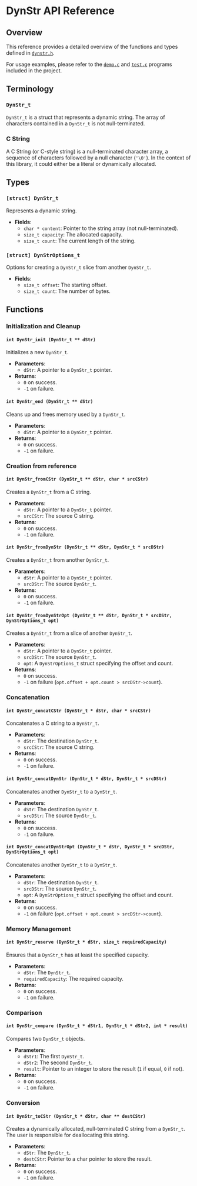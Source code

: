 # DynStr API Reference

## Overview

This reference provides a detailed overview of the functions and types defined in [`dynstr.h`](/lib/dynstr.h). 

For usage examples, please refer to the [`demo.c`](/demo.c) and [`test.c`](/test.c) programs included in the project.

## Terminology

### `DynStr_t`

`DynStr_t` is a struct that represents a dynamic string. The array of characters contained in a `DynStr_t` is not null-terminated.

### C String

A C String (or C-style string) is a null-terminated character array, a sequence of characters followed by a null character (`'\0'`). In the context of this library, it could either be a literal or dynamically allocated.

## Types

### `[struct] DynStr_t`

Represents a dynamic string.

- **Fields**:
  - `char * content`: Pointer to the string array (not null-terminated).
  - `size_t capacity`: The allocated capacity.
  - `size_t count`: The current length of the string.

### `[struct] DynStrOptions_t`

Options for creating a `DynStr_t` slice from another `DynStr_t`.

- **Fields**:
  - `size_t offset`: The starting offset.
  - `size_t count`: The number of bytes.

## Functions

### Initialization and Cleanup

#### `int DynStr_init (DynStr_t ** dStr)`

Initializes a new `DynStr_t`.

- **Parameters**: 
  - `dStr`: A pointer to a `DynStr_t` pointer.
- **Returns**: 
  - `0` on success.
  - `-1` on failure.

#### `int DynStr_end (DynStr_t ** dStr)`

Cleans up and frees memory used by a `DynStr_t`.

- **Parameters**: 
  - `dStr`: A pointer to a `DynStr_t` pointer.
- **Returns**: 
  - `0` on success.
  - `-1` on failure.

### Creation from reference

#### `int DynStr_fromCStr (DynStr_t ** dStr, char * srcCStr)`

Creates a `DynStr_t` from a C string.

- **Parameters**: 
  - `dStr`: A pointer to a `DynStr_t` pointer.
  - `srcCStr`: The source C string.
- **Returns**: 
  - `0` on success.
  - `-1` on failure.

#### `int DynStr_fromDynStr (DynStr_t ** dStr, DynStr_t * srcDStr)`

Creates a `DynStr_t` from another `DynStr_t`.

- **Parameters**: 
  - `dStr`: A pointer to a `DynStr_t` pointer.
  - `srcDStr`: The source `DynStr_t`.
- **Returns**: 
  - `0` on success.
  - `-1` on failure.

#### `int DynStr_fromDynStrOpt (DynStr_t ** dStr, DynStr_t * srcDStr, DynStrOptions_t opt)`

Creates a `DynStr_t` from a slice of another `DynStr_t`.

- **Parameters**: 
  - `dStr`: A pointer to a `DynStr_t` pointer.
  - `srcDStr`: The source `DynStr_t`.
  - `opt`: A `DynStrOptions_t` struct specifying the offset and count.
- **Returns**: 
  - `0` on success.
  - `-1` on failure (`opt.offset + opt.count > srcDStr->count`).

### Concatenation

#### `int DynStr_concatCStr (DynStr_t * dStr, char * srcCStr)`

Concatenates a C string to a `DynStr_t`.

- **Parameters**: 
  - `dStr`: The destination `DynStr_t`.
  - `srcCStr`: The source C string.
- **Returns**: 
  - `0` on success.
  - `-1` on failure.

#### `int DynStr_concatDynStr (DynStr_t * dStr, DynStr_t * srcDStr)`

Concatenates another `DynStr_t` to a `DynStr_t`.

- **Parameters**: 
  - `dStr`: The destination `DynStr_t`.
  - `srcDStr`: The source `DynStr_t`.
- **Returns**: 
  - `0` on success.
  - `-1` on failure.

#### `int DynStr_concatDynStrOpt (DynStr_t * dStr, DynStr_t * srcDStr, DynStrOptions_t opt)`

Concatenates another `DynStr_t` to a `DynStr_t`.

- **Parameters**: 
  - `dStr`: The destination `DynStr_t`.
  - `srcDStr`: The source `DynStr_t`.
  - `opt`: A `DynStrOptions_t` struct specifying the offset and count.
- **Returns**: 
  - `0` on success.
  - `-1` on failure (`opt.offset + opt.count > srcDStr->count`).

### Memory Management

#### `int DynStr_reserve (DynStr_t * dStr, size_t requiredCapacity)`

Ensures that a `DynStr_t` has at least the specified capacity.

- **Parameters**: 
  - `dStr`: The `DynStr_t`.
  - `requiredCapacity`: The required capacity.
- **Returns**: 
  - `0` on success.
  - `-1` on failure.

### Comparison

#### `int DynStr_compare (DynStr_t * dStr1, DynStr_t * dStr2, int * result)`

Compares two `DynStr_t` objects.

- **Parameters**: 
  - `dStr1`: The first `DynStr_t`.
  - `dStr2`: The second `DynStr_t`.
  - `result`: Pointer to an integer to store the result (`1` if equal, `0` if not).
- **Returns**: 
  - `0` on success.
  - `-1` on failure.

### Conversion

#### `int DynStr_toCStr (DynStr_t * dStr, char ** destCStr)`

Creates a dynamically allocated, null-terminated C string from a `DynStr_t`. The user is responsible for deallocating this string.

- **Parameters**: 
  - `dStr`: The `DynStr_t`.
  - `destCStr`: Pointer to a char pointer to store the result.
- **Returns**: 
  - `0` on success.
  - `-1` on failure.
